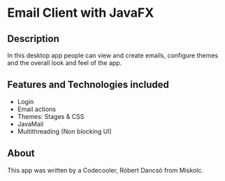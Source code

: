 # Email Client with JavaFX

## Description

In this desktop app people can view and create emails, configure themes and the overall look and feel of the app.

## Features and Technologies included
-  Login
-  Email actions
-  Themes: Stages & CSS
-  JavaMail
-  Multithreading (Non blocking UI)

## About

This app was written by a Codecooler, Róbert Dancsó from Miskolc.